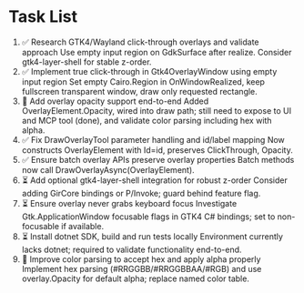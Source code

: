 # Task List

1. ✅ Research GTK4/Wayland click-through overlays and validate approach
Use empty input region on GdkSurface after realize. Consider gtk4-layer-shell for stable z-order.
2. ✅ Implement true click-through in Gtk4OverlayWindow using empty input region
Set empty Cairo.Region in OnWindowRealized, keep fullscreen transparent window, draw only requested rectangle.
3. 🔄 Add overlay opacity support end-to-end
Added OverlayElement.Opacity, wired into draw path; still need to expose to UI and MCP tool (done), and validate color parsing including hex with alpha.
4. ✅ Fix DrawOverlayTool parameter handling and id/label mapping
Now constructs OverlayElement with Id=id, preserves ClickThrough, Opacity.
5. ✅ Ensure batch overlay APIs preserve overlay properties
Batch methods now call DrawOverlayAsync(OverlayElement).
6. ⏳ Add optional gtk4-layer-shell integration for robust z-order
Consider adding GirCore bindings or P/Invoke; guard behind feature flag.
7. ⏳ Ensure overlay never grabs keyboard focus
Investigate Gtk.ApplicationWindow focusable flags in GTK4 C# bindings; set to non-focusable if available.
8. ⏳ Install dotnet SDK, build and run tests locally
Environment currently lacks dotnet; required to validate functionality end-to-end.
9. 🔄 Improve color parsing to accept hex and apply alpha properly
Implement hex parsing (#RRGGBB/#RRGGBBAA/#RGB) and use overlay.Opacity for default alpha; replace named color table.


